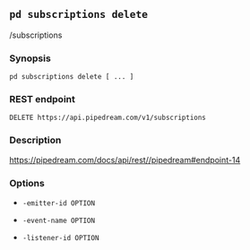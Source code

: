 ## `pd subscriptions delete`

/subscriptions

### Synopsis

    pd subscriptions delete [ ... ]

### REST endpoint

    DELETE https://api.pipedream.com/v1/subscriptions

### Description

https://pipedream.com/docs/api/rest//pipedream#endpoint-14

### Options

* `-emitter-id OPTION`

* `-event-name OPTION`

* `-listener-id OPTION`

